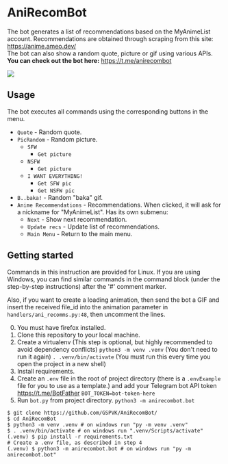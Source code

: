 # AniRecomBot

The bot generates a list of recommendations based on the MyAnimeList account.
Recommendations are obtained through scraping from this site: https://anime.ameo.dev/  
The bot can also show a random quote, picture or gif using various APIs.  
**You can check out the bot here:** https://t.me/anirecombot

![](demo.gif)

## Usage

The bot executes all commands using the corresponding buttons in the menu.

- `Quote` - Random quote.
- `PicRandom` - Random picture.
    - `SFW`
        - `Get picture`
    - `NSFW`
        - `Get picture`
    - `I WANT EVERYTHING!`
        - `Get SFW pic`
        - `Get NSFW pic`
- `B..baka!` - Random "baka" gif.
- `Anime Recommendations` - Recommendations. When clicked, it will ask for a nickname for "MyAnimeList". Has its own
  submenu:
    - `Next` - Show next recommendation.
    - `Update recs` - Update list of recommendations.
    - `Main Menu` - Return to the main menu.

## Getting started

Commands in this instruction are provided for Linux. If you are using Windows, you can find similar commands in the
command block (under the step-by-step instructions) after the '#' comment marker.

Also, if you want to create a loading animation, then send the bot a GIF and insert the received file_id into 
the animation parameter in `handlers/ani_recomms.py:48`, then uncomment the lines.

0. You must have firefox installed.
1. Clone this repository to your local machine.
2. Create a virtualenv (This step is optional, but highly recommended to avoid dependency conflicts)
   `python3 -m venv .venv` (You don't need to run it again)
   `. .venv/bin/activate` (You must run this every time you open the project in a new shell)
3. Install requirements.
4. Create an `.env` file in the root of project directory (there is a `.envExample` file for you to use as a template.) and add your Telegram bot API token https://t.me/BotFather
   `BOT_TOKEN=bot-token-here`
5. Run `bot.py` from project directory.
    `python3 -m anirecombot.bot`

```shell
$ git clone https://github.com/GSPVK/AniRecomBot/
$ cd AniRecomBot
$ python3 -m venv .venv # on windows run "py -m venv .venv"
$ . .venv/bin/activate # on windows run ".venv/Scripts/activate"
(.venv) $ pip install -r requirements.txt
# Create a .env file, as described in step 4
(.venv) $ python3 -m anirecombot.bot # on windows run "py -m anirecombot.bot"
```
